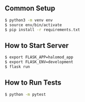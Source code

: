 ## Common Setup
```sh
$ python3 -m venv env
$ source env/bin/activate
$ pip install -r requirements.txt
```

## How to Start Server

```sh
$ export FLASK_APP=halomod_app
$ export FLASK_ENV=development
$ flask run
```

## How to Run Tests
```sh
$ python -m pytest
```
